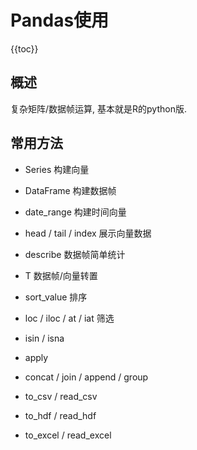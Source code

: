 Pandas使用
=========

{{toc}}

## 概述

复杂矩阵/数据帧运算, 基本就是R的python版.

## 常用方法

 - Series 构建向量

 - DataFrame 构建数据帧

 - date_range 构建时间向量

 - head / tail / index 展示向量数据

 - describe 数据帧简单统计

 - T 数据帧/向量转置

 - sort_value 排序

 - loc / iloc / at / iat  筛选

 - isin / isna

 - apply 

 - concat / join / append / group

 - to_csv / read_csv

 - to_hdf / read_hdf

 - to_excel / read_excel

